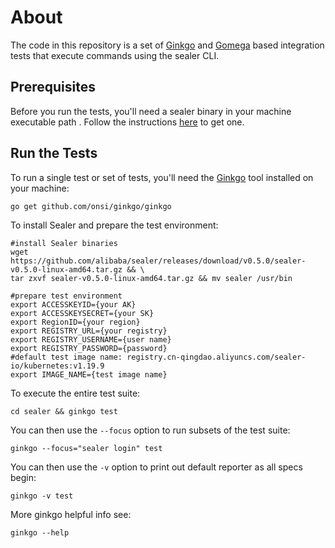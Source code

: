 # About

The code in this repository is a set of [Ginkgo](http://onsi.github.io/ginkgo)
and [Gomega](http://onsi.github.io/gomega) based integration tests that execute commands using the sealer CLI.

## Prerequisites

Before you run the tests, you'll need a sealer binary in your machine executable path . Follow the
instructions [here](https://github.com/alibaba/sealer#readme) to get one.

## Run the Tests

To run a single test or set of tests, you'll need the [Ginkgo](https://github.com/onsi/ginkgo) tool installed on your
machine:

```console
go get github.com/onsi/ginkgo/ginkgo
```

To install Sealer and prepare the test environment:

```console
#install Sealer binaries
wget https://github.com/alibaba/sealer/releases/download/v0.5.0/sealer-v0.5.0-linux-amd64.tar.gz && \
tar zxvf sealer-v0.5.0-linux-amd64.tar.gz && mv sealer /usr/bin

#prepare test environment
export ACCESSKEYID={your AK}
export ACCESSKEYSECRET={your SK}
export RegionID={your region}
export REGISTRY_URL={your registry}
export REGISTRY_USERNAME={user name}
export REGISTRY_PASSWORD={password}
#default test image name: registry.cn-qingdao.aliyuncs.com/sealer-io/kubernetes:v1.19.9
export IMAGE_NAME={test image name}
```

To execute the entire test suite:

```console
cd sealer && ginkgo test
```

You can then use the `--focus` option to run subsets of the test suite:

```console
ginkgo --focus="sealer login" test
```

You can then use the `-v` option to print out default reporter as all specs begin:

```console
ginkgo -v test
```

More ginkgo helpful info see:

```console
ginkgo --help
```
